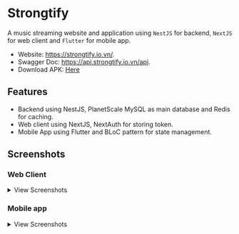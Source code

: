 # Strongtify

A music streaming website and application using `NestJS` for backend, `NextJS` for web client and `Flutter` for mobile app.

- Website: https://strongtify.io.vn/.
- Swagger Doc: https://api.strongtify.io.vn/api.
- Download APK: <a href='https://drive.google.com/drive/folders/14ppGTX69XSTXeYmz6uO4NJtKYsB61jvz?usp=sharing'>Here</a> 

## Features

- Backend using NestJS, PlanetScale MySQL as main database and Redis for caching.
- Web client using NextJS, NextAuth for storing token.
- Mobile App using Flutter and BLoC pattern for state management.

## Screenshots

### Web Client

<details>
    <summary>View Screenshots</summary>
    <br>

  <img src="https://github.com/VuManh1/Strongtify/blob/main/Screenshots/web_home-page.png" alt="Alt text" title="Optional title">
  <img src="https://github.com/VuManh1/Strongtify/blob/main/Screenshots/web_search-page.png" alt="Alt text" title="Optional title">
  <img src="https://github.com/VuManh1/Strongtify/blob/main/Screenshots/web_artist-page.png" alt="Alt text" title="Optional title">
  <img src="https://github.com/VuManh1/Strongtify/blob/main/Screenshots/web_album-page.png" alt="Alt text" title="Optional title">
</details>

### Mobile app

<details>
    <summary>View Screenshots</summary>
    <br>

|  |  |  |
| :---:  | :---:  | :---:  |
| ![](Screenshots/mobile_app_login_screen.jpg)            | ![](Screenshots/mobile_app_home_screen.jpg)               | ![](Screenshots/mobile_app_search_screen.jpg) 
| ![](Screenshots/mobile_app_album_screen.jpg)            | ![](Screenshots/mobile_app_artist_screen.jpg)             | ![](Screenshots/mobile_app_genre_screen.jpg) 
| ![](Screenshots/mobile_app_player_screen.jpg)           | ![](Screenshots/mobile_app_collection_screen.jpg)         | ![](Screenshots/mobile_app_rank_screen.jpg)

</details>  
